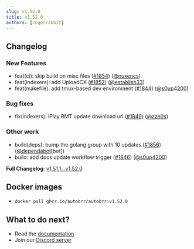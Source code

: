 ```yaml
---
slug: v1.52.0
title: v1.52.0
authors: [rogerrabbit]
---
```


## Changelog

### New Features

* feat(ci): skip build on misc files ([#1854](https://github.com/autobrr/autobrr/pull/1854)) ([@nuxencs](https://github.com/nuxencs))
* feat(indexers): add UploadCX ([#1852](https://github.com/autobrr/autobrr/pull/1852)) ([@establish33](https://github.com/establish33))
* feat(makefile): add tmux-based dev environment ([#1844](https://github.com/autobrr/autobrr/pull/1844)) ([@s0up4200](https://github.com/s0up4200))

### Bug fixes

* fix(indexers): iPlay RMT update download url ([#1849](https://github.com/autobrr/autobrr/pull/1849)) ([@zze0s](https://github.com/zze0s))

### Other work

* build(deps): bump the golang group with 10 updates ([#1856](https://github.com/autobrr/autobrr/pull/1856)) ([@dependabot](https://github.com/dependabot)[bot])
* build: add docs update workflow trigger ([#1846](https://github.com/autobrr/autobrr/pull/1846)) ([@s0up4200](https://github.com/s0up4200))

**Full Changelog**: [v1.51.1...v1.52.0](https://github.com/autobrr/autobrr/compare/v1.51.1...v1.52.0)

## Docker images

* `docker pull ghcr.io/autobrr/autobrr:v1.52.0`

## What to do next?

* Read the [documentation](https://autobrr.com)
* Join our [Discord server](https://discord.autobrr.com/)

